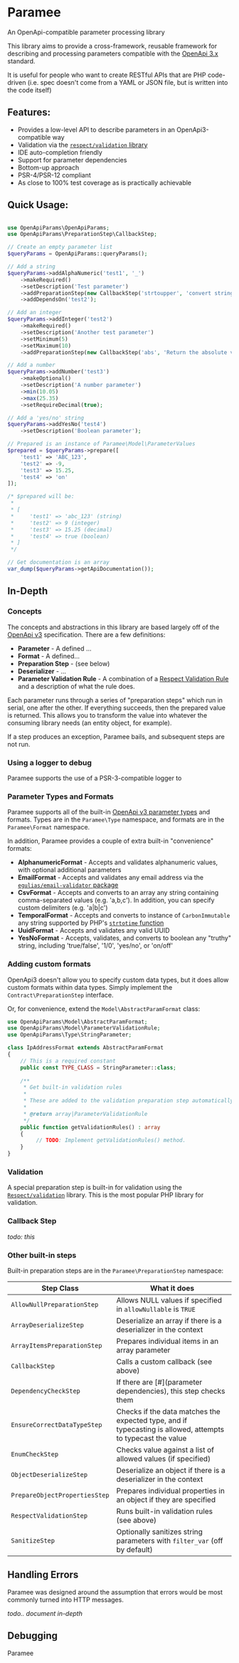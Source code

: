 # Paramee

An OpenApi-compatible parameter processing library

This library aims to provide a cross-framework, reusable framework for
describing and processing parameters compatible with the [OpenApi 3.x](https://swagger.io/specification/)
standard.

It is useful for people who want to create RESTful APIs that are PHP 
code-driven (i.e. spec doesn't come from a YAML or JSON file, but is written into the code itself)
 

## Features:
 
 * Provides a low-level API to describe parameters in an OpenApi3-compatible way
 * Validation via the [`respect/validation` library](https://respect-validation.readthedocs.io/en/1.1/)
 * IDE auto-completion friendly
 * Support for parameter dependencies
 * Bottom-up approach
 * PSR-4/PSR-12 compliant
 * As close to 100% test coverage as is practically achievable
 
## Quick Usage:

```php

use OpenApiParams\OpenApiParams;
use OpenApiParams\PreparationStep\CallbackStep;

// Create an empty parameter list
$queryParams = OpenApiParams::queryParams();

// Add a string
$queryParams->addAlphaNumeric('test1', '_')
    ->makeRequired()
    ->setDescription('Test parameter')
    ->addPreparationStep(new CallbackStep('strtoupper', 'convert string to uppercase'))
    ->addDependsOn('test2');

// Add an integer
$queryParams->addInteger('test2')
    ->makeRequired()
    ->setDescription('Another test parameter')
    ->setMinimum(5)
    ->setMaximum(10)
    ->addPreparationStep(new CallbackStep('abs', 'Return the absolute value of the item passed'));

// Add a number
$queryParams->addNumber('test3')
    ->makeOptional()
    ->setDescription('A number parameter')
    ->min(10.05)
    ->max(25.35)
    ->setRequireDecimal(true);

// Add a 'yes/no' string
$queryParams->addYesNo('test4')
    ->setDescription('Boolean parameter');

// Prepared is an instance of Paramee\Model\ParameterValues
$prepared = $queryParams->prepare([
    'test1' => 'ABC_123',
    'test2' => -9,
    'test3' => 15.25,
    'test4' => 'on'
]);

/* $prepared will be:
 *
 * [
 *     'test1' => 'abc_123' (string)
 *     'test2' => 9 (integer)
 *     'test3' => 15.25 (decimal)
 *     'test4' => true (boolean)
 * ]
 */

// Get documentation is an array 
var_dump($queryParams->getApiDocumentation());
```

## In-Depth

### Concepts

The concepts and abstractions in this library are based largely off of the
[OpenApi v3](https://swagger.io/specification/) specification.  There are
a few definitions:

* **Parameter** - A defined ...
* **Format** - A defined...
* **Preparation Step** - (see below)
* **Deserializer** - ...
* **Parameter Validation Rule** - A combination of a [Respect Validation Rule]((https://respect-validation.readthedocs.io/en/1.1/))
  and a description of what the rule does. 

Each parameter runs through a series of "preparation steps" which run in
serial, one after the other.  If everything succeeds, then the prepared
value is returned. This allows you to transform the value into whatever 
the consuming library needs (an entity object, for example).

If a step produces an exception, Paramee bails, and subsequent steps are
not run.

### Using a logger to debug

Paramee supports the use of a PSR-3-compatible logger to 

### Parameter Types and Formats

Paramee supports all of the built-in [OpenApi v3 parameter types](https://swagger.io/docs/specification/data-models/data-types/)
and formats.  Types are in the `Paramee\Type` namespace, and formats are in
the `Paramee\Format` namespace.

In addition, Paramee provides a couple of extra built-in "convenience" formats:

* **AlphanumericFormat** - Accepts and validates alphanumeric values, with optional
  additional parameters
* **EmailFormat** - Accepts and validates any email address via the 
  [`egulias/email-validator` package](https://packagist.org/packages/egulias/email-validator)
* **CsvFormat** - Accepts and converts to an array any string containing comma-separated
  values (e.g. 'a,b,c').  In addition,  you can specify custom delimiters (e.g. 'a|b|c')
* **TemporalFormat** - Accepts and converts to instance of `CarbonImmutable` any
  string supported by PHP's [`strtotime` function](https://www.php.net/manual/en/function.strtotime.php) 
* **UuidFormat** - Accepts and validates any valid UUID 
* **YesNoFormat** - Accepts, validates, and converts to boolean any 
  "truthy" string, including 'true/false', '1/0', 'yes/no', or 'on/off'

### Adding custom formats

OpenApi3 doesn't allow you to specify custom data types, but it does allow custom
formats within data types.  Simply implement the `Contract\PreparationStep` interface.

Or, for convenience, extend the `Model\AbstractParamFormat` class:

```php
use OpenApiParams\Model\AbstractParamFormat;
use OpenApiParams\Model\ParameterValidationRule;
use OpenApiParams\Type\StringParameter;

class IpAddressFormat extends AbstractParamFormat
{
    // This is a required constant
    public const TYPE_CLASS = StringParameter::class;
    
    /**
     * Get built-in validation rules
     *
     * These are added to the validation preparation step automatically
     *
     * @return array|ParameterValidationRule
     */
    public function getValidationRules() : array
    {
         // TODO: Implement getValidationRules() method.
    }
}
```

### Validation

A special preparation step is built-in for validation using the 
[`Respect/validation`](https://respect-validation.readthedocs.io/en/1.1/) library.
This is the most popular PHP library for validation.

### Callback Step

_todo: this_

### Other built-in steps

Built-in preparation steps are in the `Paramee\PreparationStep` namespace:

| Step Class                         | What it does                                                      |
| ---------------------------------- | ----------------------------------------------------------------- |
| `AllowNullPreparationStep`         | Allows NULL values if specified in `allowNullable` is `TRUE`      |
| `ArrayDeserializeStep`             | Deserialize an array if there is a deserializer in the context    |
| `ArrayItemsPreparationStep`        | Prepares individual items in an array parameter                   |
| `CallbackStep`                     | Calls a custom callback (see above)                               |
| `DependencyCheckStep`              | If there are [#](parameter dependencies), this step checks them   |
| `EnsureCorrectDataTypeStep`        | Checks if the data matches the expected type, and if typecasting is allowed, attempts to typecast the value |
| `EnumCheckStep`                    | Checks value against a list of allowed values (if specified)      |
| `ObjectDeserializeStep`            | Deserialize an object if there is a deserializer in the context   |
| `PrepareObjectPropertiesStep`      | Prepares individual properties in an object if they are specified |
| `RespectValidationStep`            | Runs built-in validation rules (see above)                        |
| `SanitizeStep`                     | Optionally sanitizes string parameters with `filter_var` (off by default) |

## Handling Errors

Paramee was designed around the assumption that errors would be most
commonly turned into HTTP messages.

_todo.. document in-depth_

## Debugging

Paramee 